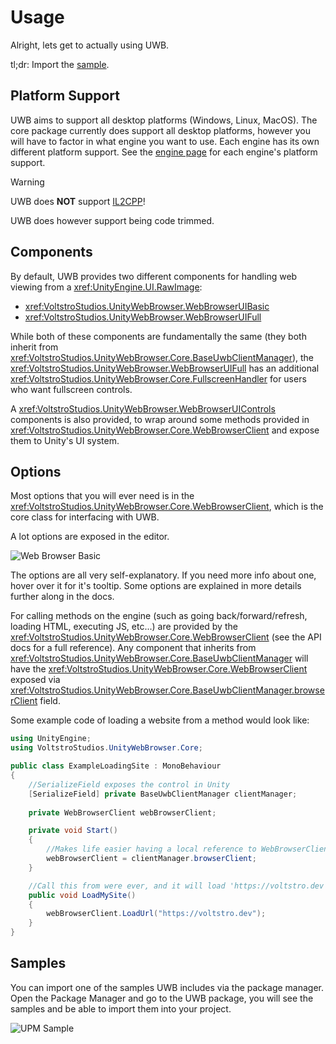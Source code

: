 # Usage

Alright, lets get to actually using UWB.

tl;dr: Import the [sample](#samples).

## Platform Support

UWB aims to support all desktop platforms (Windows, Linux, MacOS). The core package currently does support all desktop platforms, however you will have to factor in what engine you want to use. Each engine has its own different platform support. See the [engine page](Engines.md) for each engine's platform support.

> [!WARNING]
> UWB does **NOT** support [IL2CPP](https://docs.unity3d.com/Manual/IL2CPP.html)!
>
> UWB does however support being code trimmed.

## Components

By default, UWB provides two different components for handling web viewing from a <xref:UnityEngine.UI.RawImage>:

- <xref:VoltstroStudios.UnityWebBrowser.WebBrowserUIBasic>
- <xref:VoltstroStudios.UnityWebBrowser.WebBrowserUIFull>

While both of these components are fundamentally the same (they both inherit from <xref:VoltstroStudios.UnityWebBrowser.Core.BaseUwbClientManager>), the <xref:VoltstroStudios.UnityWebBrowser.WebBrowserUIFull> has an additional <xref:VoltstroStudios.UnityWebBrowser.Core.FullscreenHandler> for users who want fullscreen controls.

A <xref:VoltstroStudios.UnityWebBrowser.WebBrowserUIControls> components is also provided, to wrap around some methods provided in <xref:VoltstroStudios.UnityWebBrowser.Core.WebBrowserClient> and expose them to Unity's UI system.

## Options

Most options that you will ever need is in the <xref:VoltstroStudios.UnityWebBrowser.Core.WebBrowserClient>, which is the core class for interfacing with UWB.

A lot options are exposed in the editor.

![Web Browser Basic](~/assets/images/articles/user/usage/UWBOptions.webp)

The options are all very self-explanatory. If you need more info about one, hover over it for it's tooltip. Some options are explained in more details further along in the docs.

For calling methods on the engine (such as going back/forward/refresh, loading HTML, executing JS, etc...) are provided by the <xref:VoltstroStudios.UnityWebBrowser.Core.WebBrowserClient> (see the API docs for a full reference). Any component that inherits from <xref:VoltstroStudios.UnityWebBrowser.Core.BaseUwbClientManager> will have the <xref:VoltstroStudios.UnityWebBrowser.Core.WebBrowserClient> exposed via <xref:VoltstroStudios.UnityWebBrowser.Core.BaseUwbClientManager.browserClient> field.

Some example code of loading a website from a method would look like:

```csharp
using UnityEngine;
using VoltstroStudios.UnityWebBrowser.Core;

public class ExampleLoadingSite : MonoBehaviour
{
    //SerializeField exposes the control in Unity
    [SerializeField] private BaseUwbClientManager clientManager;
        
    private WebBrowserClient webBrowserClient;

    private void Start()
    {
        //Makes life easier having a local reference to WebBrowserClient
        webBrowserClient = clientManager.browserClient;
    }

    //Call this from were ever, and it will load 'https://voltstro.dev'
    public void LoadMySite()
    {
        webBrowserClient.LoadUrl("https://voltstro.dev");
    }
}
```

## Samples

You can import one of the samples UWB includes via the package manager. Open the Package Manager and go to the UWB package, you will see the samples and be able to import them into your project.

![UPM Sample](~/assets/images/articles/user/usage/UPMSamples.webp)
